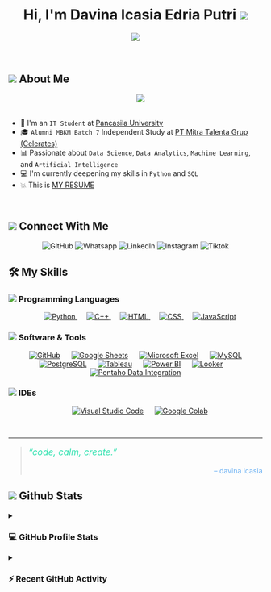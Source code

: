 <h1 align="center">Hi, I'm Davina Icasia Edria Putri <img src="https://media.giphy.com/media/hvRJCLFzcasrR4ia7z/giphy.gif" width="35"></h1>
<p align="center">
  <a href="https://github.com/DenverCoder1/readme-typing-svg"><img src="https://readme-typing-svg.herokuapp.com?font=Time+New+Roman&color=%23C8BE25&size=60&center=true&vCenter=true&width=600&height=100&lines=Data+Scientist;Data+Analyst;Data+Enthusiast"></a>
</p>

<br>
	
## <picture><img src = "https://github.com/7oSkaaa/7oSkaaa/blob/main/Images/about_me.gif?raw=true" width = 50px></picture> About Me

<picture> <img align="right" src="https://github.com/7oSkaaa/7oSkaaa/blob/main/Images/Right_Side.gif?raw=true" width = 250px></picture>

<br><br>

- :school: I'm an `IT Student` at [Pancasila University](https://univpancasila.ac.id/)  
- :mortar_board: `Alumni MBKM Batch 7` Independent Study at [PT Mitra Talenta Grup (Celerates)](https://celerates.co.id/)
- :bar_chart: Passionate about `Data Science`, `Data Analytics`, `Machine Learning`, and `Artificial Intelligence`
- :computer: I'm currently deepening my skills in `Python` and `SQL`
- :boom: This is [MY RESUME](https://drive.google.com/drive/u/0/folders/1Jq-qAaj7Ju_fQAIO1O28ijIXiOZ-Dw2q)
<br>

## <picture> <img src="https://github.com/7oSkaaa/7oSkaaa/blob/main/Images/Connect-with-me.gif?raw=true" width="100px"> </picture> Connect With Me
<p align="center">
  <a href="https://github.com/davinaics" style="text-decoration:none">
    <img src="https://img.shields.io/badge/Github-%23181717.svg?style=plastic&logo=github&logoColor=white" alt="GitHub"/>
  </a>
  <a href="https://wa.me/6281296721258" style="text-decoration:none">
    <img src="https://img.shields.io/badge/Whatsapp-%2325D366.svg?style=plastic&logo=whatsapp&logoColor=white" alt="Whatsapp"/>
  </a>
  <a href="https://www.linkedin.com/in/davinaicasia" style="text-decoration:none">
    <img src="https://img.shields.io/badge/Linkedin-%230A66C2.svg?style=plastic&logo=linkedin&logoColor=white" alt="LinkedIn"/>
  </a>
  <a href="https://www.instagram.com/davicasia" style="text-decoration:none">
    <img src="https://img.shields.io/badge/Instagram-%23E4405F.svg?style=plastic&logo=instagram&logoColor=white" alt="Instagram"/>
  </a>
  <a href="https://www.tiktok.com/@daviedria?_t=ZS-8yDNkyO8qpU&_r=1" style="text-decoration:none">
    <img src="https://img.shields.io/badge/Tiktok-%23181717.svg?style=plastic&logo=tiktok&logoColor=white" alt="Tiktok"/>
  </a>
</p>

## 🛠️ My Skills

### <picture> <img src = "https://github.com/7oSkaaa/7oSkaaa/blob/main/Images/Programming_Languages.gif?raw=true" width = 50px>  </picture> Programming Languages

<p align="center"> 
  &emsp;
  <a href="https://www.w3schools.com/python/" target="_blank">
    <img alt="Python" src="https://img.shields.io/badge/Python-3776AB.svg?style=plastic&logo=python&logoColor=white">
  </a>
  &emsp;
  <a href="https://www.w3schools.com/cpp/" target="_blank"> 
    <img alt="C++" src="https://img.shields.io/badge/C++-00599C.svg?style=plastic&logo=c%2B%2B&logoColor=white">
  </a> 
  &emsp;
  <a href="https://www.w3schools.com/html/" target="_blank">
    <img alt="HTML" src="https://img.shields.io/badge/HTML5-E34F26.svg?style=plastic&logo=html5&logoColor=white">
  </a>
  &emsp;
  <a href="https://www.w3schools.com/css/" target="_blank">
    <img alt="CSS" src="https://img.shields.io/badge/CSS3-1572B6.svg?style=plastic&logo=css3&logoColor=white">
  </a>
  &emsp;
  <a href="https://www.w3schools.com/js/" target="_blank">
    <img alt="JavaScript" src="https://img.shields.io/badge/JavaScript-F7DF1E.svg?style=plastic&logo=javascript&logoColor=black">
  </a>
</p>

### <picture> <img src = "https://github.com/7oSkaaa/7oSkaaa/blob/main/Images/Software_Tools.gif?raw=true" width = 50px>  </picture> Software & Tools

<p align="center">
  &emsp;
  <a href="#"><img alt="GitHub" src="https://img.shields.io/badge/Github-%23181717.svg?style=plastic&logo=github&logoColor=white"></a>
  &emsp;
  <a href="#"><img alt="Google Sheets" src="https://img.shields.io/badge/Google%20Sheets-%2334A853.svg?style=plastic&logo=google-sheets&logoColor=white"></a>
  &emsp;
    <a href="#"><img alt="Microsoft Excel" src="https://img.shields.io/badge/Microsoft%20Excel-217346.svg?style=plastic&logo=microsoft-excel&logoColor=white"/></a>
  &emsp;
  <a href="#"><img alt="MySQL" src="https://img.shields.io/badge/Mysql-%234479A1.svg?style=plastic&logo=mysql&logoColor=white"/></a>
  &emsp;
  <a href="#"><img alt="PostgreSQL" src="https://img.shields.io/badge/Postgresql-%23336791.svg?style=plastic&logo=postgresql&logoColor=white"/></a>
  &emsp;
  <a href="#"><img alt="Tableau" src="https://img.shields.io/badge/Tableau-%23E97627.svg?style=plastic&logo=tableau&logoColor=white"/></a>
  &emsp;
  <a href="#"><img alt="Power BI" src="https://img.shields.io/badge/Power%20BI-F2C811.svg?style=plastic&logo=power-bi&logoColor=black"/></a>
  &emsp;
  <a href="#"><img alt="Looker" src="https://img.shields.io/badge/Looker-4285F4.svg?style=plastic&logo=looker&logoColor=white"/></a>
  &emsp;
  <a href="#"><img alt="Pentaho Data Integration" src="https://img.shields.io/badge/Pentaho%20Data%20Integration-0063a6.svg?style=plastic&logo=data&logoColor=white"/></a>
</p>

### <picture> <img src="https://github.com/7oSkaaa/7oSkaaa/blob/main/Images/IDEs.gif?raw=true" width="50px"> </picture> IDEs

<p align="center">
  &emsp;
  <a href="#"><img alt="Visual Studio Code" src="https://img.shields.io/badge/Visual%20Studio%20Code-0078d7.svg?style=plastic&logo=visual-studio-code&logoColor=white"></a>
  &emsp;
  <a href="#"><img alt="Google Colab" src="https://img.shields.io/badge/Google%20Colab-F9AB00.svg?style=plastic&logo=googlecolab&logoColor=white"></a>
</p>

<br> 

---

<p align="center">
  <blockquote>
    <p style="font-size:1.1rem; font-style: italic; color: #32e2b0;">
      “code, calm, create.”
    </p>
    <p align="right" style="color:#6ab0f3;">– davina icasia</p>
  </blockquote>
</p>


## <picture> <img src="https://github.com/7oSkaaa/7oSkaaa/blob/main/Images/Statistics.gif?raw=true" width="50px"> </picture> Github Stats

<details><summary><h3>💻 GitHub Profile Stats</h3></summary>

----
<p align="center">
  <a href="https://github.com/davinaics/github-readme-stats">
    <img alt="davinaics's Github Stats" src="https://github-readme-stats.vercel.app/api?username=davinaics&show_icons=true&count_private=true&locale=en&theme=tokyonight&layout=compact" height="230px"/>
  </a>
  <img src="https://github-readme-stats.vercel.app/api/top-langs?username=davinaics&langs_count=10&show_icons=true&locale=en&theme=tokyonight" alt="davinaics" height="230px"/>
  <br/>
  <b>Note:</b> Top languages is only a metric of the languages my public code consists of and doesn't reflect experience or skill level.
</p>

</details>

<details>
<summary><h3>⚡ Recent GitHub Activity</h3></summary>

----
<h4>🐍 A Snake Eating my Contributions Graph</h4>

<p align="center">
  <img src="https://github.com/davinaics/davinaics/blob/main/dist/github-contribution-grid-snake.svg" alt="github contribution grid snake animation" />
</p>

</details>
